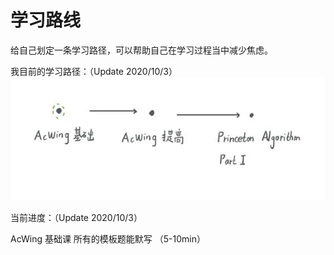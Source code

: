 # 学习路线

给自己划定一条学习路径，可以帮助自己在学习过程当中减少焦虑。

我目前的学习路径：（Update 2020/10/3）
![learning_path](/learning_path.png)

当前进度：（Update 2020/10/3）

AcWing 基础课 所有的模板题能默写 （5-10min）

